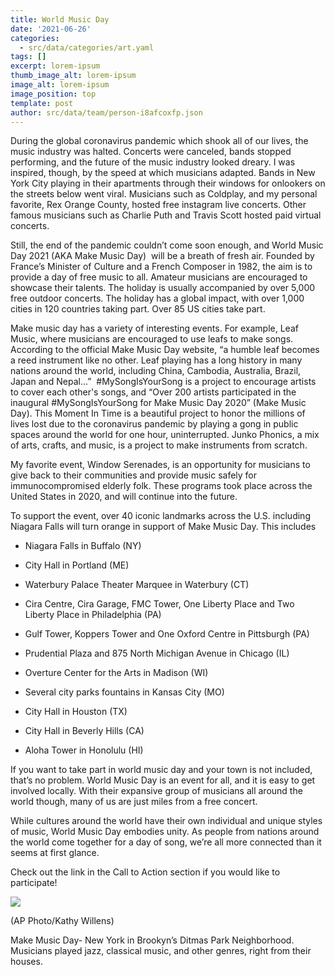 ```yaml
---
title: World Music Day
date: '2021-06-26'
categories:
  - src/data/categories/art.yaml
tags: []
excerpt: lorem-ipsum
thumb_image_alt: lorem-ipsum
image_alt: lorem-ipsum
image_position: top
template: post
author: src/data/team/person-i8afcoxfp.json
---
```

During the global coronavirus pandemic which shook all of our lives, the music industry was halted. Concerts were canceled, bands stopped performing, and the future of the music industry looked dreary. I was inspired, though, by the speed at which musicians adapted. Bands in New York City playing in their apartments through their windows for onlookers on the streets below went viral. Musicians such as Coldplay, and my personal favorite, Rex Orange County, hosted free instagram live concerts. Other famous musicians such as Charlie Puth and Travis Scott hosted paid virtual concerts. 

Still, the end of the pandemic couldn’t come soon enough, and World Music Day 2021 (AKA Make Music Day)  will be a breath of fresh air. Founded by France’s Minister of Culture and a French Composer in 1982, the aim is to provide a day of free music to all. Amateur musicians are encouraged to showcase their talents. The holiday is usually accompanied by over 5,000 free outdoor concerts. The holiday has a global impact, with over 1,000 cities in 120 countries taking part. Over 85 US cities take part. 

Make music day has a variety of interesting events. For example, Leaf Music, where musicians are encouraged to use leafs to make songs. According to the official Make Music Day website, “a humble leaf becomes a reed instrument like no other. Leaf playing has a long history in many nations around the world, including China, Cambodia, Australia, Brazil, Japan and Nepal...”  #MySongIsYourSong is a project to encourage artists to cover each other's songs, and “Over 200 artists participated in the inaugural #MySongIsYourSong for Make Music Day 2020” (Make Music Day). This Moment In Time is a beautiful project to honor the millions of lives lost due to the coronavirus pandemic by playing a gong in public spaces around the world for one hour, uninterrupted. Junko Phonics, a mix of arts, crafts, and music, is a project to make instruments from scratch. 

My favorite event, Window Serenades, is an opportunity for musicians to give back to their communities and provide music safely for immunocompromised elderly folk. These programs took place across the United States in 2020, and will continue into the future. 

To support the event, over 40 iconic landmarks across the U.S. including Niagara Falls will turn orange in support of Make Music Day. This includes

*   Niagara Falls in Buffalo (NY)

*   City Hall in Portland (ME)

*   Waterbury Palace Theater Marquee in Waterbury (CT)

*   Cira Centre, Cira Garage, FMC Tower, One Liberty Place and Two Liberty Place in Philadelphia (PA)

*   Gulf Tower, Koppers Tower and One Oxford Centre in Pittsburgh (PA)

*   Prudential Plaza and 875 North Michigan Avenue in Chicago (IL)

*   Overture Center for the Arts in Madison (WI)

*   Several city parks fountains in Kansas City (MO)

*   City Hall in Houston (TX)

*   City Hall in Beverly Hills (CA)

*   Aloha Tower in Honolulu (HI)

If you want to take part in world music day and your town is not included, that’s no problem. World Music Day is an event for all, and it is easy to get involved locally. With their expansive group of musicians all around the world though, many of us are just miles from a free concert. 

While cultures around the world have their own individual and unique styles of music, World Music Day embodies unity. As people from nations around the world come together for a day of song, we’re all more connected than it seems at first glance. 

Check out the link in the Call to Action section if you would like to participate!



![](https://lh5.googleusercontent.com/xYSD1wo9vBoMTeyEzXOQVBmEtjM8VXCI4VIpwWfErgrh8K4lYZkNyldXkF33WRo6ncD7FmMTf67\_QkNF-juJblaha8FLK8aTjKkBMao5PVsRSsOteZFksrP-y3YwnVtx7ZB2Tc0t)


(AP Photo/Kathy Willens)

Make Music Day- New York in Brookyn’s Ditmas Park Neighborhood. Musicians played jazz, classical music, and other genres, right from their houses. 

